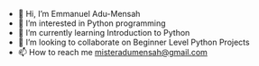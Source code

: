- 👋 Hi, I’m Emmanuel Adu-Mensah
- 👀 I’m interested in Python programming
- 🌱 I’m currently learning Introduction to Python 
- 💞️ I’m looking to collaborate on Beginner Level Python Projects
- 📫 How to reach me misteradumensah@gmail.com

<!---
misteradumensah/misteradumensah is a ✨ special ✨ repository because its `README.md` (this file) appears on your GitHub profile.
You can click the Preview link to take a look at your changes.
--->
